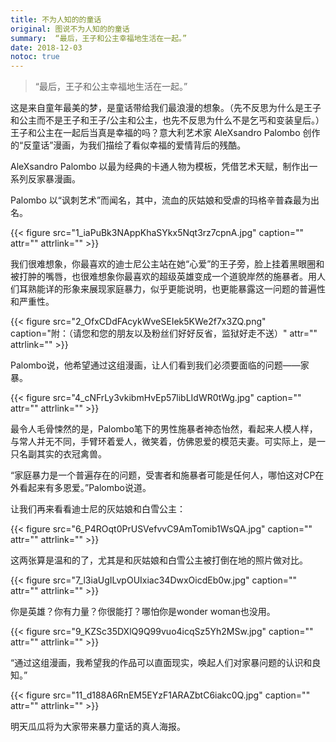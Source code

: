```yaml
---
title: 不为人知的的童话
original: 图说不为人知的的童话
summary:  “最后，王子和公主幸福地生活在一起。”
date: 2018-12-03
notoc: true
---
```


>  “最后，王子和公主幸福地生活在一起。”

这是来自童年最美的梦，是童话带给我们最浪漫的想象。（先不反思为什么是王子和公主而不是王子和王子/公主和公主，也先不反思为什么不是乞丐和变装皇后。）王子和公主在一起后当真是幸福的吗？意大利艺术家 AleXsandro Palombo 创作的“反童话”漫画，为我们描绘了看似幸福的爱情背后的残酷。

AleXsandro Palombo 以最为经典的卡通人物为模板，凭借艺术天赋，制作出一系列反家暴漫画。

Palombo 以“讽刺艺术”而闻名，其中，流血的灰姑娘和受虐的玛格辛普森最为出名。

{{< figure src="1_iaPuBk3NAppKhaSYkx5Nqt3rz7cpnA.jpg" caption="" attr="" attrlink="" >}}

我们很难想象，你最喜欢的迪士尼公主站在她“心爱”的王子旁，脸上挂着黑眼圈和被打肿的嘴唇，也很难想象你最喜欢的超级英雄变成一个道貌岸然的施暴者。用人们耳熟能详的形象来展现家庭暴力，似乎更能说明，也更能暴露这一问题的普遍性和严重性。

{{< figure src="2_OfxCDdFAcykWveSEIek5KWe2f7x3ZQ.png" caption="附：（请您和您的朋友以及粉丝们好好反省，监狱好走不送）" attr="" attrlink="" >}}

Palombo说，他希望通过这组漫画，让人们看到我们必须要面临的问题——家暴。

{{< figure src="4_cNFrLy3vkibmHvEp57libLIdWR0tWg.jpg" caption="" attr="" attrlink="" >}}

最令人毛骨悚然的是，Palombo笔下的男性施暴者神态怡然，看起来人模人样，与常人并无不同，手臂环着爱人，微笑着，仿佛恩爱的模范夫妻。可实际上，是一只名副其实的衣冠禽兽。

“家庭暴力是一个普遍存在的问题，受害者和施暴者可能是任何人，哪怕这对CP在外看起来有多恩爱。”Palombo说道。

让我们再来看看迪士尼的灰姑娘和白雪公主：

{{< figure src="6_P4ROqt0PrUSVefvvC9AmTomib1WsQA.jpg" caption="" attr="" attrlink="" >}}

这两张算是温和的了，尤其是和灰姑娘和白雪公主被打倒在地的照片做对比。

{{< figure src="7_l3iaUgILvpOUIxiac34DwxOicdEb0w.jpg" caption="" attr="" attrlink="" >}}

你是英雄？你有力量？你很能打？哪怕你是wonder woman也没用。

{{< figure src="9_KZSc35DXlQ9Q99vuo4icqSz5Yh2MSw.jpg" caption="" attr="" attrlink="" >}}

“通过这组漫画，我希望我的作品可以直面现实，唤起人们对家暴问题的认识和良知。”

{{< figure src="11_d188A6RnEM5EYzF1ARAZbtC6iakc0Q.jpg" caption="" attr="" attrlink="" >}}

明天瓜瓜将为大家带来暴力童话的真人海报。
